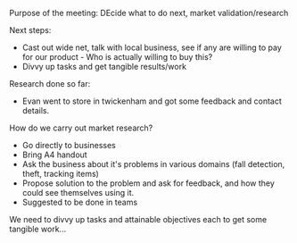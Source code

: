 Purpose of the meeting:
DEcide what to do next, market validation/research


Next steps:
  - Cast out wide net, talk with local business, see if any are willing to pay for our product - Who is actually willing to buy this?
  - Divvy up tasks and get tangible results/work


Research done so far:
  - Evan went to store in twickenham and got some feedback and contact details.


How do we carry out market research?
  - Go directly to businesses
  - Bring A4 handout
  - Ask the business about it's problems in various domains (fall detection, theft, tracking items)
  - Propose solution to the problem and ask for feedback, and how they could see themselves using it.
  - Suggested to be done in teams

We need to divvy up tasks and attainable objectives each to get some tangible work...

